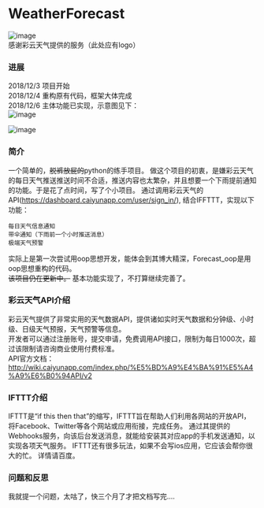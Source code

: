 # WeatherForecast
![image](https://github.com/A-Kaga/WeatherForecast/blob/master/images/colourful_cloud.png)  
感谢彩云天气提供的服务（此处应有logo）
### 进展
2018/12/3 项目开始  
2018/12/4 重构原有代码，框架大体完成  
2018/12/6 主体功能已实现，示意图见下：  
![image](https://github.com/A-Kaga/WeatherForecast/blob/master/images/test_pc.png)  

![image](https://github.com/A-Kaga/WeatherForecast/blob/master/images/test_phone.PNG) 
### 简介
一个简单的，~~脱裤放屁的~~python的练手项目。
做这个项目的初衷，是嫌彩云天气的每日天气推送推送时间不合适，推送内容也太繁杂，并且想要一个下雨提前通知的功能。于是花了点时间，写了个小项目。
通过调用彩云天气的API(https://dashboard.caiyunapp.com/user/sign_in/), 结合IFFTTT，实现以下功能：

    每日天气信息通知
    带伞通知（下雨前一个小时推送消息）
    极端天气预警

实际上是第一次尝试用oop思想开发，能体会到其博大精深，Forecast_oop是用oop思想重构的代码。  
~~该项目仍在更新中。~~
基本功能实现了，不打算继续完善了。

### 彩云天气API介绍
彩云天气提供了非常实用的天气数据API，提供诸如实时天气数据和分钟级、小时级、日级天气预报，天气预警等信息。  
开发者可以通过注册账号，提交申请，免费调用API接口，限制为每日1000次，超过该限制请咨询商业使用付费标准。  
API官方文档：http://wiki.caiyunapp.com/index.php/%E5%BD%A9%E4%BA%91%E5%A4%A9%E6%B0%94API/v2  

### IFTTT介绍
IFTTT是“if this then that”的缩写，IFTTT旨在帮助人们利用各网站的开放API，将Facebook、Twitter等各个网站或应用衔接，完成任务。
通过其提供的Webhooks服务，向该后台发送消息，就能给安装其对应app的手机发送通知，以实现各项天气服务。
IFTTT还有很多玩法，如果不会写ios应用，它应该会帮你很大的忙。
详情请百度。

### 问题和反思
我就提一个问题，太咕了，快三个月了才把文档写完.... 
